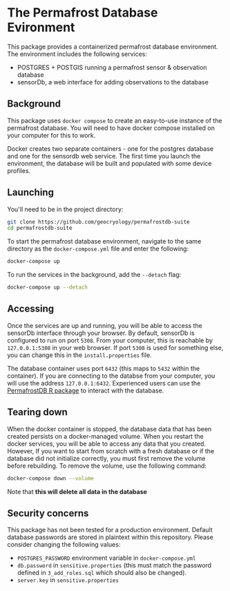 # The Permafrost Database Evironment
This package provides a containerized permafrost database environment. The environment includes the following services:

* POSTGRES + POSTGIS running a permafrost sensor & observation database
* sensorDb, a web interface for adding observations to the database

## Background
This package uses `docker compose` to create an easy-to-use instance of the permafrost database. You will need to have docker compose installed on your computer for this to work.

Docker creates two separate containers - one for the postgres database and one for the sensordb web service. The first time you launch the environment, the database will be built and populated with some device profiles. 

## Launching
You'll need to be in the project directory:
```bash
git clone https://github.com/geocryology/permafrostdb-suite
cd permafrostdb-suite
```

To start the permafrost database environment, navigate to the same directory as the `docker-compose.yml` file and enter the following:
```bash
docker-compose up
```

To run the services in the background, add the `--detach` flag:
```bash
docker-compose up --detach
```

## Accessing
Once the services are up and running, you will be able to access the sensorDb interface through your browser. By default, sensorDb is configured to run on port `5308`. From your computer, this is reachable by `127.0.0.1:5308` in your web browser. If port `5308` is used for something else, you can change this in the `install.properties` file. 

The database container uses port `6432` (this maps to `5432` within the container). If you are connecting to the databse from your computer, you will use the address `127.0.0.1:6432`.  Experienced users can use the [PermafrostDB R package](https://github.com/geocryology/PermafrostDB) to interact with the database.

## Tearing down
When the docker container is stopped, the database data that has been created persists on a docker-managed volume. When you restart the docker services, you will be able to access any data that you created. However, If you want to start from scratch with a fresh database or if the database did not initialize correctly, you must first remove the volume before rebuilding. To remove the volume, use the following command:

```bash
docker-compose down --volume
```
Note that **this will delete all data in the database**

## Security concerns
This package has not been tested for a production environment. Default database passwords are stored in plaintext within this repository. Please consider changing the following values:
- `POSTGRES_PASSWORD` environment variable in `docker-compose.yml`
- `db.password` in `sensitive.properties` (this must match the password defined in `3_add_roles.sql` which should also be changed).
- `server.key` in `sensitive.properties` 
